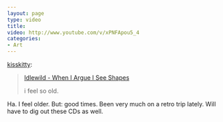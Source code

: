 ```yaml
---
layout: page
type: video
title: 
video: http://www.youtube.com/v/xPNFApou5_4
categories: 
- Art
---
```

<p><a href="http://kisskitty.tumblr.com/post/544134870/idlewild-when-i-argue-i-see-shapes-i-feel-so" class="tumblr_blog">kisskitty</a>:</p>

<blockquote><p><a href="http://www.youtube.com/watch?v=xPNFApou5_4&amp;feature=player_embedded#!">Idlewild - When I Argue I See Shapes</a></p>
<p>i feel so old.</p></blockquote>

<p>Ha. I feel older. But: good times. Been very much on a retro trip lately. Will have to dig out these CDs as well.</p>
